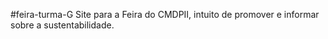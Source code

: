 #feira-turma-G
Site para a Feira do CMDPII, intuito de promover e informar sobre a sustentabilidade.

